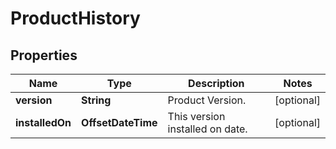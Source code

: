 

# ProductHistory


## Properties

| Name | Type | Description | Notes |
|------------ | ------------- | ------------- | -------------|
|**version** | **String** | Product Version. |  [optional] |
|**installedOn** | **OffsetDateTime** | This version installed on date. |  [optional] |



